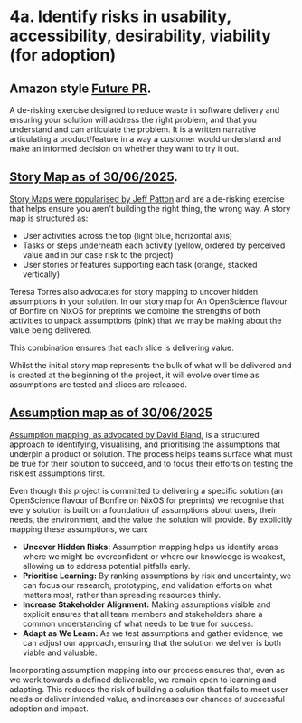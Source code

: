 
# 4a. Identify risks in usability, accessibility, desirability, viability (for adoption)


## Amazon style [Future PR](./future-PR-FAQ.md). 


A de-risking  exercise designed to reduce waste in software delivery and ensuring your solution will address the right problem, and that you understand and can articulate the problem. It is a written narrative articulating a product/feature in a way a customer would understand and make an informed decision on whether they want to try it out.

## [Story Map as of 30/06/2025](./story-map-30-06-25.jpg). 


[Story Maps were popularised by Jeff Patton](https://jpattonassociates.com/story-mapping/) and are a de-risking exercise that helps ensure you aren't building the right thing, the wrong way. A story map is structured as:

- User activities across the top (light blue, horizontal axis)
- Tasks or steps underneath each activity (yellow, ordered by perceived value and in our case risk to the project)
- User stories or features supporting each task (orange, stacked vertically)

Teresa Torres also advocates for story mapping to uncover hidden assumptions in your solution. In our story map for An OpenScience flavour of Bonfire on NixOS for preprints we combine the strengths of both activities to unpack assumptions (pink) that  we may be making about the value being delivered.

This combination ensures that each slice is delivering value.

Whilst the initial story map represents the bulk of what will be delivered and is created at the beginning of the project, it will evolve over time as assumptions are tested and slices are released.

## [Assumption map as of 30/06/2025](./assumption-map-30-06-25.jpg)

[Assumption mapping, as advocated by David Bland](https://www.strategyzer.com/library/how-assumptions-mapping-can-focus-your-teams-on-running-experiments-that-matter), is a structured approach to identifying, visualising, and prioritising the assumptions that underpin a product or solution. The process helps teams surface what must be true for their solution to succeed, and to focus their efforts on testing the riskiest assumptions first.

Even though this project is committed to delivering a specific solution (an OpenScience flavour of Bonfire on NixOS for preprints) we recognise that every solution is built on a foundation of assumptions about users, their needs, the environment, and the value the solution will provide. By explicitly mapping these assumptions, we can:

- **Uncover Hidden Risks:** Assumption mapping helps us identify areas where we might be overconfident or where our knowledge is weakest, allowing us to address potential pitfalls early.
- **Prioritise Learning:** By ranking assumptions by risk and uncertainty, we can focus our research, prototyping, and validation efforts on what matters most, rather than spreading resources thinly.
- **Increase Stakeholder Alignment:** Making assumptions visible and explicit ensures that all team members and stakeholders share a common understanding of what needs to be true for success.
- **Adapt as We Learn:** As we test assumptions and gather evidence, we can adjust our approach, ensuring that the solution we deliver is both viable and valuable.

Incorporating assumption mapping into our process ensures that, even as we work towards a defined deliverable, we remain open to learning and adapting. This reduces the risk of building a solution that fails to meet user needs or deliver intended value, and increases our chances of successful adoption and impact.


